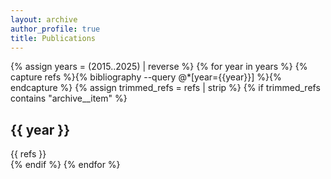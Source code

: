 ```yaml
---
layout: archive
author_profile: true
title: Publications
---
```

{% assign years = (2015..2025) | reverse %}
{% for year in years %}
  {% capture refs %}{% bibliography --query @*[year={{year}}] %}{% endcapture %}
  {% assign trimmed_refs = refs | strip %}
  {% if trimmed_refs contains "archive__item" %}
<div class="year-section">
  <h2>{{ year }}</h2>
  <div class="bibliography grid__wrapper">
    {{ refs }}
  </div>
</div>
  {% endif %}
{% endfor %}